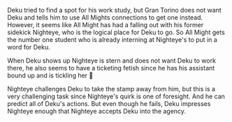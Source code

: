 Deku tried to find a spot for his work study, but Gran Torino does not want Deku and tells him to use All Mights connections to get one instead. However, it seems like All Might has had a falling out with his former sidekick Nighteye, who is the logical place for Deku to go. So All Might gets the number one student who is already interning at Nighteye's to put in a word for Deku.

When Deku shows up Nighteye is stern and does not want Deku to work there, he also seems to have a ticketing fetish since he has his assistant bound up and is tickling her 🤣

Nighteye challenges Deku to take the stamp away from him, but this is a very challenging task since Nighteye's quirk is one of foresight. And he can predict all of Deku's actions. But even though he fails, Deku impresses Nighteye enough that Nighteye accepts Deku into the agency.